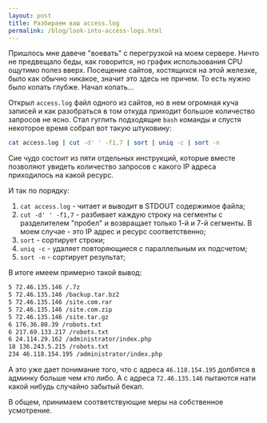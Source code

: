 ```yaml
---
layout: post
title: Разбираем ваш access.log
permalink: /blog/look-into-access-logs.html
---
```


Пришлось мне давече "воевать" с перегрузкой на моем сервере. Ничто не предвещало беды, как говорится, но график использования CPU ощутимо полез вверх. Посещение сайтов, хостящихся на этой железке, было как обычно никакое, значит это здесь не причем. То есть нужно было копать глубже.
Начал копать...

<!--more-->

Открыл `access.log` файл одного из сайтов, но в нем огромная куча записей и как разобраться в том откуда приходит большое количество запросов не ясно. Стал гуглить подходящие `bash` команды и спустя некоторое время собрал вот такую штуковину:

```bash
cat access.log | cut -d' ' -f1,7 | sort | uniq -c | sort -n
```

Сие чудо состоит из пяти отдельных инструкций, которые вместе позволяют увидеть количество запросов с какого IP адреса приходилось на какой ресурс.

И так по порядку:

1. `cat access.log` \- читает и выводит в STDOUT содержимое файла;
2. `cut -d' ' -f1,7` \- разбивает каждую строку на сегменты с разделителем "пробел" и возвращает только 1-й и 7-й сегменты. В моем случае - это IP адрес и ресурс соответственно;
3. `sort` \- сортирует строки;
4. `uniq -c` \- удаляет повторяющиеся с параллельным их подсчетом;
5. `sort -n` \- сортирует результат;

В итоге имеем примерно такой вывод:

```txt
5 72.46.135.146 /.7z
5 72.46.135.146 /backup.tar.bz2
5 72.46.135.146 /site.com.rar
5 72.46.135.146 /site.com.zip
5 72.46.135.146 /site.tar.gz
6 176.36.80.39 /robots.txt
6 217.69.133.217 /robots.txt
6 24.114.29.162 /administrator/index.php
18 136.243.5.215 /robots.txt
234 46.118.154.195 /administrator/index.php
```

А это уже дает понимание того, что с адреса `46.118.154.195` долбятся в админку больше чем кто либо. А с адреса `72.46.135.146` пытаются нати какой нибудь случайно забытый бекап.

В общем, принимаем соответствующие меры на собственное усмотрение.
